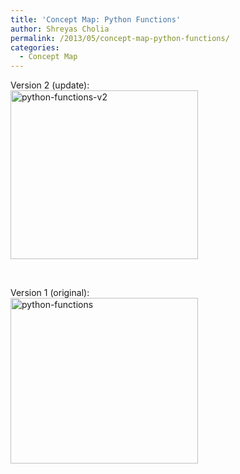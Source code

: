 ```yaml
---
title: 'Concept Map: Python Functions'
author: Shreyas Cholia
permalink: /2013/05/concept-map-python-functions/
categories:
  - Concept Map
---
```

Version 2 (update):  
[<img class="alignnone size-medium wp-image-2974" alt="python-functions-v2" src="http://teaching.software-carpentry.org/wp-content/uploads/2013/05/python-functions-v2-300x270.jpg" width="300" height="270" />][1]

&nbsp;

Version 1 (original):  
[<img class="alignnone size-medium wp-image-2956" alt="python-functions" src="http://teaching.software-carpentry.org/wp-content/uploads/2013/05/python-functions-300x265.jpg" width="300" height="265" />][2]

 [1]: http://teaching.software-carpentry.org/wp-content/uploads/2013/05/python-functions-v2.jpg
 [2]: http://teaching.software-carpentry.org/wp-content/uploads/2013/05/python-functions.jpg
